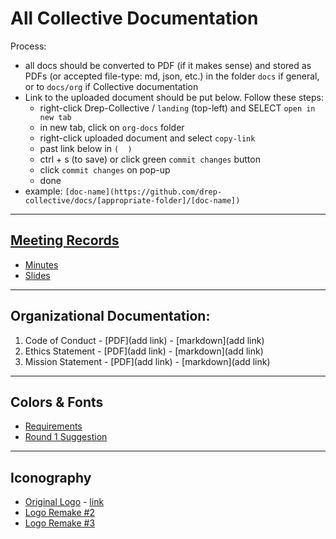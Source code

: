 # All Collective Documentation
Process:
  - all docs should be converted to PDF (if it makes sense) and stored as PDFs (or accepted file-type: md, json, etc.) in the folder `docs` if general, or to `docs/org` if Collective documentation
  - Link to the uploaded document should be put below. Follow these steps:
    - right-click Drep-Collective / `landing` (top-left) and SELECT `open in new tab`
    - in new tab, click on `org-docs` folder
    - right-click uploaded document and select `copy-link`
    - past link below in `(  )`
    - ctrl + s (to save) or click green `commit changes` button
    - click `commit changes` on pop-up
    - done
  - example: `[doc-name](https://github.com/drep-collective/docs/[appropriate-folder]/[doc-name])`

--- 

## [Meeting Records](https://github.com/DRep-Collective/Landing/blob/main/docs/meeting-minutes/index.md)
- [Minutes](https://github.com/DRep-Collective/Landing/tree/main/docs/meeting-minutes)
- [Slides](https://github.com/DRep-Collective/Landing/tree/main/docs/meeting-minutes/slides)

---

## Organizational Documentation:
1. Code of Conduct - [PDF](add link) - [markdown](add link)
2. Ethics Statement - [PDF](add link) - [markdown](add link)
3. Mission Statement - [PDF](add link) - [markdown](add link)

---

## Colors & Fonts
- [Requirements](https://github.com/DRep-Collective/Landing/blob/main/docs/fonts-colors/requirements.md)
- [Round 1 Suggestion](https://github.com/DRep-Collective/Landing/blob/main/docs/fonts-colors/round-1.md)

---

## Iconography
- [Original Logo](https://github.com/DRep-Collective/Landing/blob/main/docs/iconography/drep-collective-logo.png) - [link](https://drep-eco.vercel.app/logo-download)
- [Logo Remake #2](https://github.com/DRep-Collective/Landing/blob/main/docs/iconography/drep-collective-logo_2.png)
- [Logo Remake #3](https://github.com/DRep-Collective/Landing/blob/main/docs/iconography/drep-collective-logo_3.png)
